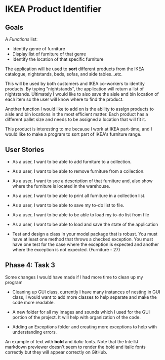 # IKEA Product Identifier

## Goals

A *Functions* list:
- Identify genre of furniture
- Display list of furniture of that genre
- Identify the location of that specific furniture

The application will be used to **sort** different products from the IKEA catalogue,
nightstands, beds, sofas, and side tables...etc. 

This will be used by both customers and IKEA co-workers to identity products.
By typing "nightstands", the application will return a list of nightstands.
Ultimately I would like to also save the aisle and bin location of each item so
the user will know where to find the product. 

Another function I would like to add on is the ability to assign products to aisle
and bin locations in the most efficient matter. Each product has a different pallet size
and needs to be assigned a location that will fit it.

This product is interesting to me because I work at IKEA part-time, and I would
like to make a program to sort part of IKEA's furniture range.

## User Stories

- As a user, I want to be able to add furniture to a collection.

- As a user, I want to be able to remove furniture from a collection.

- As a user, I want to see a description of that furniture and, also show
where the furniture is located in the warehouse.

- As a user, I want to be able to print all furniture in a collection list.

- As a user, I want to be able to save my to-do list to file.

- As a user, I want to be able to be able to load my to-do list from file

- As a user, I want to be able to load and save the state of the application

- Test and design a class in your model package that is robust.  You must have at least one method that throws a checked
  exception.  You must have one test for the case where the exception is expected and another where the exception 
  is not expected.
  (Furniture - 27)
## Phase 4: Task 3
Some changes I would have made if I had more time to clean up my program

- Cleaning up GUI class, currently I have many instances of nesting in GUI class, I would want
  to add more classes to help separate and make the code more readable.
 
- A new folder for all my images and sounds which I used for the GUI portion of the project. It 
  will help with organization of the code.
 
- Adding an Exceptions folder and creating more exceptions to help with understanding errors.
 

An example of text with **bold** and *italic* fonts.  Note that the IntelliJ markdown previewer doesn't seem to render 
the bold and italic fonts correctly but they will appear correctly on GitHub.
